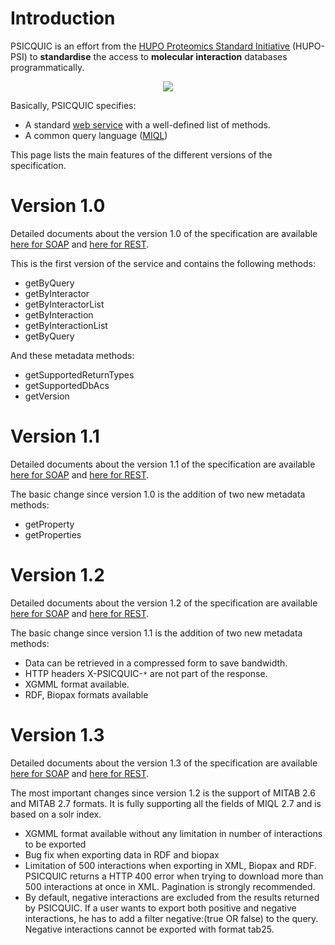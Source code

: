 # Introduction #

PSICQUIC is an effort from the [HUPO Proteomics Standard Initiative](http://www.psidev.info/) (HUPO-PSI) to **standardise** the access to **molecular interaction** databases programmatically.

<p align='center'>
<img src='http://psicquic.googlecode.com/svn/wiki/images/psicquic.png' />
</p>

Basically, PSICQUIC specifies:

  * A standard [web service](http://en.wikipedia.org/wiki/Web_service) with a well-defined list of methods.
  * A common query language ([MIQL](MiqlDefinition.md))

This page lists the main features of the different versions of the specification.

# Version 1.0 #

Detailed documents about the version 1.0 of the specification are available [here for SOAP](PsicquicSpec_1_0_Soap.md) and [here for REST](PsicquicSpec_1_0_Rest.md).

This is the first version of the service and contains the following methods:

  * getByQuery
  * getByInteractor
  * getByInteractorList
  * getByInteraction
  * getByInteractionList
  * getByQuery

And these metadata methods:

  * getSupportedReturnTypes
  * getSupportedDbAcs
  * getVersion

# Version 1.1 #

Detailed documents about the version 1.1 of the specification are available [here for SOAP](PsicquicSpec_1_1_Soap.md) and [here for REST](PsicquicSpec_1_1_Rest.md).

The basic change since version 1.0 is the addition of two new metadata methods:

  * getProperty
  * getProperties

# Version 1.2 #

Detailed documents about the version 1.2 of the specification are available [here for SOAP](PsicquicSpec_1_2_Soap.md) and [here for REST](PsicquicSpec_1_2_Rest.md).

The basic change since version 1.1 is the addition of two new metadata methods:

  * Data can be retrieved in a compressed form to save bandwidth.
  * HTTP headers X-PSICQUIC-`*` are not part of the response.
  * XGMML format available.
  * RDF, Biopax formats available

# Version 1.3 #

Detailed documents about the version 1.3 of the specification are available [here for SOAP](PsicquicSpec_1_3_Soap.md) and [here for REST](PsicquicSpec_1_3_Rest.md).

The most important changes since version 1.2 is the support of MITAB 2.6 and MITAB 2.7 formats. It is fully supporting all the fields of MIQL 2.7 and is based on a solr index.
  * XGMML format available without any limitation in number of interactions to be exported
  * Bug fix when exporting data in RDF and biopax
  * Limitation of 500 interactions when exporting in XML, Biopax and RDF. PSICQUIC returns a HTTP 400 error when trying to download more than 500 interactions at once in XML. Pagination is strongly recommended.
  * By default, negative interactions are excluded from the results returned by PSICQUIC. If a user wants to export both positive and negative interactions, he has to add a filter negative:(true OR false) to the query. Negative interactions cannot be exported with format tab25.